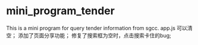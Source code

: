 # mini_program_tender
This is a mini program for query tender information from sgcc.
app.js 可以清空；
添加了页面分享功能；
修复了搜索框为空时，点击搜索卡住的bug;
